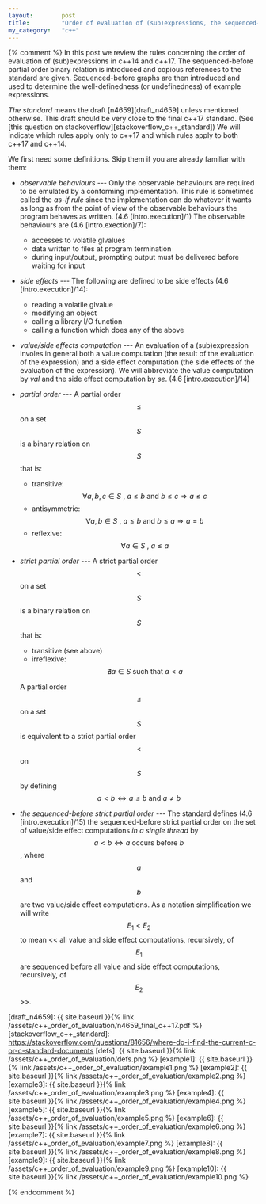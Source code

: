 ```yaml
---
layout:        post
title:         "Order of evaluation of (sub)expressions, the sequenced-before partial order and sequenced-before graphs in c++14/17"
my_category:   "c++"
---
```

{% comment %}
In this post we review the rules concerning the order of evaluation of (sub)expressions in c++14 and c++17.
The sequenced-before partial order binary relation is introduced and copious references to the standard are given.
Sequenced-before graphs are then introduced and used to determine the well-definedness (or undefinedness)
of example expressions.

*The standard* means the draft [n4659][draft_n4659] unless mentioned otherwise. 
This draft should be very close to the final c++17 standard.
(See [this question on stackoverflow][stackoverflow_c++_standard])
We will indicate which rules apply only to c++17 and which rules apply to both
c++17 and c++14.

We first need some definitions. Skip them if you are already familiar with them:

 - *observable behaviours* ---
   Only the observable behaviours are required to be emulated by a conforming
   implementation. This rule is sometimes called the *as-if rule* since
   the implementation can do whatever it wants as long as from the point of view
   of the observable behaviours the program behaves as written. (4.6 [intro.execution]/1)
   The observable behaviours are (4.6 [intro.exection]/7):
    - accesses to volatile glvalues
    - data written to files at program termination
    - during input/output, prompting output must be delivered before waiting for input

 - *side effects* ---
   The following are defined to be side effects (4.6 [intro.execution]/14):
    - reading a volatile glvalue
    - modifying an object
    - calling a library I/O function
    - calling a function which does any of the above

 - *value/side effects computation* ---
   An evaluation of a (sub)expression involes in general both a value computation
   (the result of the evaluation of the expression) and a side effect computation
   (the side effects of the evaluation of the expression).
   We will abbreviate the value computation by *val* and the side effect computation
   by *se*. (4.6 [intro.execution]/14)

 - *partial order* ---
   A partial order $$\leq$$ on a set $$S$$ is a binary relation on $$S$$ that is:
   - transitive: $$ \forall a,b,c \in S \text{ , } a \leq b \text{ and } b \leq c \Rightarrow a \leq c $$
   - antisymmetric: $$ \forall a,b \in S \text{ , } a \leq b \text{ and } b \leq a \Rightarrow a = b$$
   - reflexive: $$ \forall a \in S \text{ , } a \leq a $$

 - *strict partial order* ---
   A strict partial order $$ < $$ on a set $$S$$ is a binary relation on $$S$$ that is:
   - transitive (see above)
   - irreflexive: $$ \nexists a \in S \text{ such that } a < a $$
   
   A partial order $$\leq$$ on a set $$S$$ is equivalent to a strict partial order $$ < $$ on $$S$$
   by defining $$ a < b \Leftrightarrow a \leq b \text{ and } a \neq b $$

 - *the sequenced-before strict partial order* ---
   The standard defines (4.6 [intro.execution]/15) the sequenced-before strict partial order on
   the set of value/side effect computations *in a single thread* by $$ a < b \Leftrightarrow a \text{ occurs before } b $$,
   where $$a$$ and $$b$$ are two value/side effect computations. As a notation simplification we will write $$E_1 < E_2$$
   to mean << all value and side effect computations, recursively, of $$E_1$$ are sequenced before
   all value and side effect computations, recursively, of $$E_2$$ >>.

<!-- kramdown links defs -->
[draft_n4659]: {{ site.baseurl }}{% link /assets/c++_order_of_evaluation/n4659_final_c++17.pdf %}
[stackoverflow_c++_standard]: https://stackoverflow.com/questions/81656/where-do-i-find-the-current-c-or-c-standard-documents
[defs]: {{ site.baseurl }}{% link /assets/c++_order_of_evaluation/defs.png %}
[example1]: {{ site.baseurl }}{% link /assets/c++_order_of_evaluation/example1.png %}
[example2]: {{ site.baseurl }}{% link /assets/c++_order_of_evaluation/example2.png %}
[example3]: {{ site.baseurl }}{% link /assets/c++_order_of_evaluation/example3.png %}
[example4]: {{ site.baseurl }}{% link /assets/c++_order_of_evaluation/example4.png %}
[example5]: {{ site.baseurl }}{% link /assets/c++_order_of_evaluation/example5.png %}
[example6]: {{ site.baseurl }}{% link /assets/c++_order_of_evaluation/example6.png %}
[example7]: {{ site.baseurl }}{% link /assets/c++_order_of_evaluation/example7.png %}
[example8]: {{ site.baseurl }}{% link /assets/c++_order_of_evaluation/example8.png %}
[example9]: {{ site.baseurl }}{% link /assets/c++_order_of_evaluation/example9.png %}
[example10]: {{ site.baseurl }}{% link /assets/c++_order_of_evaluation/example10.png %}

{% endcomment %}
